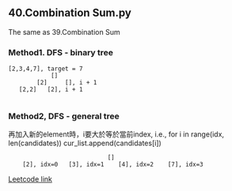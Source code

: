 ## 40.Combination Sum.py
The same as 39.Combination Sum

### Method1. DFS - binary tree
```
[2,3,4,7], target = 7
            []
        [2]     [], i + 1
   [2,2]   [2], i + 1
  
```

### Method2, DFS - general tree
再加入新的element時，i要大於等於當前index, i.e.,
for i in range(idx, len(candidates))
    cur_list.append(candidates[i])
```
                            []
    [2], idx=0   [3], idx=1    [4], idx=2    [7], idx=3
```

[Leetcode link](https://leetcode.com/problems/combination-sum-ii/)
